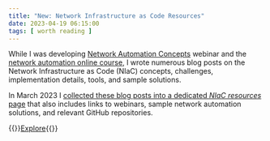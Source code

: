 ```yaml
---
title: "New: Network Infrastructure as Code Resources"
date: 2023-04-19 06:15:00
tags: [ worth reading ]
---
```

While I was developing [Network Automation Concepts](https://www.ipspace.net/Network_Automation_Concepts) webinar and the [network automation online course](https://www.ipspace.net/Building_Network_Automation_Solutions), I wrote numerous blog posts on the Network Infrastructure as Code (NIaC) concepts, challenges, implementation details, tools, and sample solutions. 

In March 2023 I [collected these blog posts into a dedicated *NIaC resources* page](/series/niac.html) that also includes links to webinars,  sample network automation solutions, and relevant GitHub repositories. 

{{<jump>}}[Explore](/series/niac.html){{</jump>}}